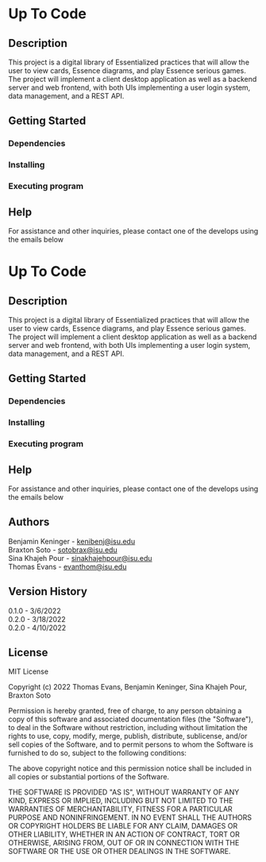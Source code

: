 # Up To Code

## Description
This project is a digital library of Essentialized practices that will allow the user to view cards, Essence diagrams, and play Essence serious games. The project will implement a client desktop application as well as a backend server and web frontend, with both UIs implementing a user login system, data management, and a REST API.

## Getting Started

### Dependencies

### Installing

### Executing program

## Help
For assistance and other inquiries, please contact one of the develops using the emails below

# Up To Code

## Description
This project is a digital library of Essentialized practices that will allow the user to view cards, Essence diagrams, and play Essence serious games. The project will implement a client desktop application as well as a backend server and web frontend, with both UIs implementing a user login system, data management, and a REST API.

## Getting Started

### Dependencies

### Installing

### Executing program

## Help
For assistance and other inquiries, please contact one of the develops using the emails below

## Authors
Benjamin Keninger - kenibenj@isu.edu\
Braxton Soto - sotobrax@isu.edu\
Sina Khajeh Pour - sinakhajehpour@isu.edu\
Thomas Evans - evanthom@isu.edu

## Version History
0.1.0 - 3/6/2022\
0.2.0 - 3/18/2022\
0.2.0 - 4/10/2022

## License
MIT License

Copyright (c) 2022 Thomas Evans, Benjamin Keninger, Sina Khajeh Pour, Braxton Soto

Permission is hereby granted, free of charge, to any person obtaining a copy
of this software and associated documentation files (the "Software"), to deal
in the Software without restriction, including without limitation the rights
to use, copy, modify, merge, publish, distribute, sublicense, and/or sell
copies of the Software, and to permit persons to whom the Software is
furnished to do so, subject to the following conditions:

The above copyright notice and this permission notice shall be included in all
copies or substantial portions of the Software.

THE SOFTWARE IS PROVIDED "AS IS", WITHOUT WARRANTY OF ANY KIND, EXPRESS OR
IMPLIED, INCLUDING BUT NOT LIMITED TO THE WARRANTIES OF MERCHANTABILITY,
FITNESS FOR A PARTICULAR PURPOSE AND NONINFRINGEMENT. IN NO EVENT SHALL THE
AUTHORS OR COPYRIGHT HOLDERS BE LIABLE FOR ANY CLAIM, DAMAGES OR OTHER
LIABILITY, WHETHER IN AN ACTION OF CONTRACT, TORT OR OTHERWISE, ARISING FROM,
OUT OF OR IN CONNECTION WITH THE SOFTWARE OR THE USE OR OTHER DEALINGS IN THE
SOFTWARE.

